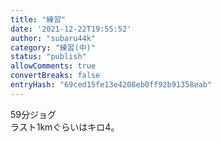 ```yaml
---
title: "練習"
date: '2021-12-22T19:55:52'
author: "subaru44k"
category: "練習(中)"
status: "publish"
allowComments: true
convertBreaks: false
entryHash: "69ced15fe13e4208eb0ff92b91358eab"
---
```

59分ジョグ<br>
ラスト1kmぐらいはキロ4。
